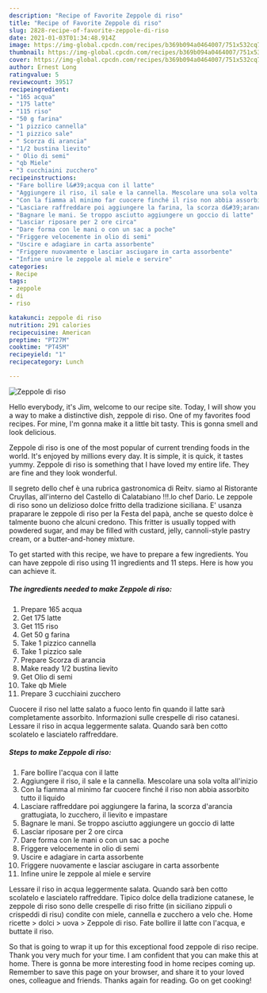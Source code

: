 ```yaml
---
description: "Recipe of Favorite Zeppole di riso"
title: "Recipe of Favorite Zeppole di riso"
slug: 2828-recipe-of-favorite-zeppole-di-riso
date: 2021-01-03T01:34:48.914Z
image: https://img-global.cpcdn.com/recipes/b369b094a0464007/751x532cq70/zeppole-di-riso-recipe-main-photo.jpg
thumbnail: https://img-global.cpcdn.com/recipes/b369b094a0464007/751x532cq70/zeppole-di-riso-recipe-main-photo.jpg
cover: https://img-global.cpcdn.com/recipes/b369b094a0464007/751x532cq70/zeppole-di-riso-recipe-main-photo.jpg
author: Ernest Long
ratingvalue: 5
reviewcount: 39517
recipeingredient:
- "165 acqua"
- "175 latte"
- "115 riso"
- "50 g farina"
- "1 pizzico cannella"
- "1 pizzico sale"
- " Scorza di arancia"
- "1/2 bustina lievito"
- " Olio di semi"
- "qb Miele"
- "3 cucchiaini zucchero"
recipeinstructions:
- "Fare bollire l&#39;acqua con il latte"
- "Aggiungere il riso, il sale e la cannella. Mescolare una sola volta all&#39;inizio"
- "Con la fiamma al minimo far cuocere finché il riso non abbia assorbito tutto il liquido"
- "Lasciare raffreddare poi aggiungere la farina, la scorza d&#39;arancia grattugiata, lo zucchero, il lievito e impastare"
- "Bagnare le mani. Se troppo asciutto aggiungere un goccio di latte"
- "Lasciar riposare per 2 ore circa"
- "Dare forma con le mani o con un sac a poche"
- "Friggere velocemente in olio di semi"
- "Uscire e adagiare in carta assorbente"
- "Friggere nuovamente e lasciar asciugare in carta assorbente"
- "Infine unire le zeppole al miele e servire"
categories:
- Recipe
tags:
- zeppole
- di
- riso

katakunci: zeppole di riso 
nutrition: 291 calories
recipecuisine: American
preptime: "PT27M"
cooktime: "PT45M"
recipeyield: "1"
recipecategory: Lunch

---
```



![Zeppole di riso](https://img-global.cpcdn.com/recipes/b369b094a0464007/751x532cq70/zeppole-di-riso-recipe-main-photo.jpg)

Hello everybody, it's Jim, welcome to our recipe site. Today, I will show you a way to make a distinctive dish, zeppole di riso. One of my favorites food recipes. For mine, I'm gonna make it a little bit tasty. This is gonna smell and look delicious.

Zeppole di riso is one of the most popular of current trending foods in the world. It's enjoyed by millions every day. It is simple, it is quick, it tastes yummy. Zeppole di riso is something that I have loved my entire life. They are fine and they look wonderful.

Il segreto dello chef è una rubrica gastronomica di Reitv. siamo al Ristorante Cruyllas, all&#39;interno del Castello di Calatabiano !!!.lo chef Dario. Le zeppole di riso sono un delizioso dolce fritto della tradizione siciliana. E&#39; usanza praparare le zeppole di riso per la Festa del papà, anche se questo dolce è talmente buono che alcuni credono. This fritter is usually topped with powdered sugar, and may be filled with custard, jelly, cannoli-style pastry cream, or a butter-and-honey mixture.


To get started with this recipe, we have to prepare a few ingredients. You can have zeppole di riso using 11 ingredients and 11 steps. Here is how you can achieve it.

<!--inarticleads1-->

##### The ingredients needed to make Zeppole di riso:

1. Prepare 165 acqua
1. Get 175 latte
1. Get 115 riso
1. Get 50 g farina
1. Take 1 pizzico cannella
1. Take 1 pizzico sale
1. Prepare  Scorza di arancia
1. Make ready 1/2 bustina lievito
1. Get  Olio di semi
1. Take qb Miele
1. Prepare 3 cucchiaini zucchero


Cuocere il riso nel latte salato a fuoco lento fin quando il latte sarà completamente assorbito. Informazioni sulle crespelle di riso catanesi. Lessare il riso in acqua leggermente salata. Quando sarà ben cotto scolatelo e lasciatelo raffreddare. 

<!--inarticleads2-->

##### Steps to make Zeppole di riso:

1. Fare bollire l&#39;acqua con il latte
1. Aggiungere il riso, il sale e la cannella. Mescolare una sola volta all&#39;inizio
1. Con la fiamma al minimo far cuocere finché il riso non abbia assorbito tutto il liquido
1. Lasciare raffreddare poi aggiungere la farina, la scorza d&#39;arancia grattugiata, lo zucchero, il lievito e impastare
1. Bagnare le mani. Se troppo asciutto aggiungere un goccio di latte
1. Lasciar riposare per 2 ore circa
1. Dare forma con le mani o con un sac a poche
1. Friggere velocemente in olio di semi
1. Uscire e adagiare in carta assorbente
1. Friggere nuovamente e lasciar asciugare in carta assorbente
1. Infine unire le zeppole al miele e servire


Lessare il riso in acqua leggermente salata. Quando sarà ben cotto scolatelo e lasciatelo raffreddare. Tipico dolce della tradizione catanese, le zeppole di riso sono delle crespelle di riso fritte (in siciliano zippuli o crispeddi di risu) condite con miele, cannella e zucchero a velo che. Home ricette &gt; dolci &gt; uova &gt; Zeppole di riso. Fate bollire il latte con l&#39;acqua, e buttate il riso. 

So that is going to wrap it up for this exceptional food zeppole di riso recipe. Thank you very much for your time. I am confident that you can make this at home. There is gonna be more interesting food in home recipes coming up. Remember to save this page on your browser, and share it to your loved ones, colleague and friends. Thanks again for reading. Go on get cooking!
